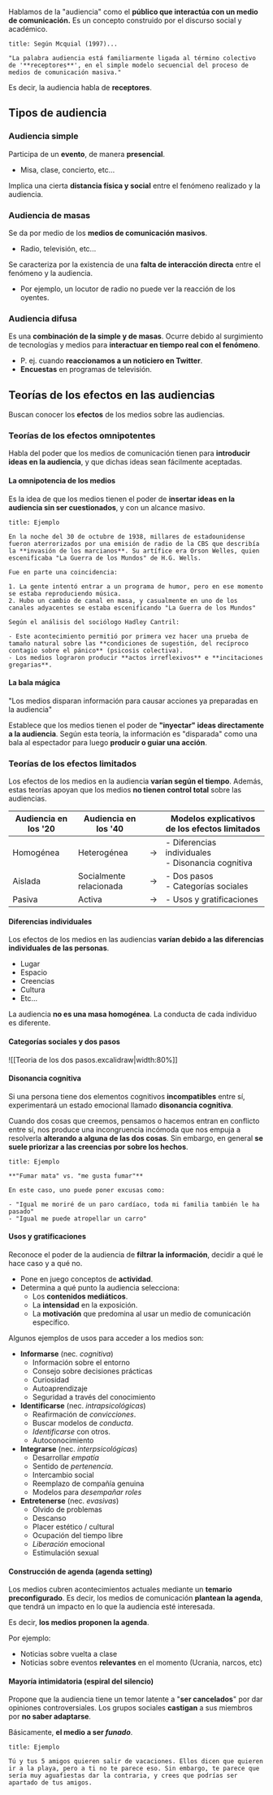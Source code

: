 Hablamos de la "audiencia" como el **público que interactúa con un medio de comunicación.** Es un concepto construido por el discurso social y académico.

```ad-quote
title: Según Mcquial (1997)...

"La palabra audiencia está familiarmente ligada al término colectivo de '**receptores**', en el simple modelo secuencial del proceso de medios de comunicación masiva."

```

Es decir, la audiencia habla de **receptores**.

## Tipos de audiencia

### Audiencia simple

Participa de un **evento**, de manera **presencial**.

- Misa, clase, concierto, etc...

Implica una cierta **distancia física y social** entre el fenómeno realizado y la audiencia.

### Audiencia de masas

Se da por medio de los **medios de comunicación masivos**.

- Radio, televisión, etc...

Se caracteriza por la existencia de una **falta de interacción directa** entre el fenómeno y la audiencia.

- Por ejemplo, un locutor de radio no puede ver la reacción de los oyentes.

### Audiencia difusa

Es una **combinación de la simple y de masas**. Ocurre debido al surgimiento de tecnologías y medios para **interactuar en tiempo real con el fenómeno**.

- P. ej. cuando **reaccionamos a un noticiero en Twitter**.
- **Encuestas** en programas de televisión.

## Teorías de los efectos en las audiencias

Buscan conocer los **efectos** de los medios sobre las audiencias.

### Teorías de los efectos omnipotentes

Habla del poder que los medios de comunicación tienen para **introducir ideas en la audiencia**, y que dichas ideas sean fácilmente aceptadas.

#### La omnipotencia de los medios

Es la idea de que los medios tienen el poder de **insertar ideas en la audiencia sin ser cuestionados**, y con un alcance masivo.

```ad-example
title: Ejemplo

En la noche del 30 de octubre de 1938, millares de estadounidense fueron aterrorizados por una emisión de radio de la CBS que describía la **invasión de los marcianos**. Su artífice era Orson Welles, quien escenificaba "La Guerra de los Mundos" de H.G. Wells.

Fue en parte una coincidencia:

1. La gente intentó entrar a un programa de humor, pero en ese momento se estaba reproduciendo música.
2. Hubo un cambio de canal en masa, y casualmente en uno de los canales adyacentes se estaba escenificando "La Guerra de los Mundos"

Según el análisis del sociólogo Hadley Cantril:

- Este acontecimiento permitió por primera vez hacer una prueba de tamaño natural sobre las **condiciones de sugestión, del recíproco contagio sobre el pánico** (psicosis colectiva).
- Los medios lograron producir **actos irreflexivos** e **incitaciones gregarias**.

```

#### La bala mágica

"Los medios disparan información para causar acciones ya preparadas en la audiencia"

Establece que los medios tienen el poder de **"inyectar" ideas directamente a la audiencia**. Según esta teoría, la información es "disparada" como una bala al espectador para luego **producir o guiar una acción**.

### Teorías de los efectos limitados

Los efectos de los medios en la audiencia **varían según el tiempo**. Además, estas teorías apoyan que los medios **no tienen control total** sobre las audiencias.

| Audiencia en los '20 | Audiencia en los '40    |       | Modelos explicativos de los efectos limitados        |
| -------------------- | ----------------------- | ----- | ---------------------------------------------------- |
| Homogénea            | Heterogénea             | $\to$ | - Diferencias individuales<br>- Disonancia cognitiva |
| Aislada              | Socialmente relacionada | $\to$ | - Dos pasos<br>- Categorías sociales                 |
| Pasiva               | Activa                  | $\to$ | - Usos y gratificaciones                             |

#### Diferencias individuales

Los efectos de los medios en las audiencias **varían debido a las diferencias individuales de las personas**.

- Lugar
- Espacio
- Creencias
- Cultura
- Etc...

La audiencia **no es una masa homogénea**. La conducta de cada individuo es diferente.

#### Categorías sociales y dos pasos

![[Teoria de los dos pasos.excalidraw|width:80%]]

#### Disonancia cognitiva

Si una persona tiene dos elementos cognitivos **incompatibles** entre sí, experimentará un estado emocional llamado **disonancia cognitiva**.

Cuando dos cosas que creemos, pensamos o hacemos entran en conflicto entre sí, nos produce una incongruencia incómoda que nos empuja a resolverla **alterando a alguna de las dos cosas**. Sin embargo, en general **se suele priorizar a las creencias por sobre los hechos**.

```ad-example
title: Ejemplo

**"Fumar mata" vs. "me gusta fumar"**

En este caso, uno puede poner excusas como:

- "Igual me moriré de un paro cardíaco, toda mi familia también le ha pasado"
- "Igual me puede atropellar un carro"

```

#### Usos y gratificaciones

Reconoce el poder de la audiencia de **filtrar la información**, decidir a qué le hace caso y a qué no.

- Pone en juego conceptos de **actividad**.
- Determina a qué punto la audiencia selecciona:
	- Los **contenidos mediáticos**.
	- La **intensidad** en la exposición.
	- La **motivación** que predomina al usar un medio de comunicación específico.

Algunos ejemplos de usos para acceder a los medios son:

- **Informarse** (nec. *cognitiva*)
	- Información sobre el entorno
	- Consejo sobre decisiones prácticas
	- Curiosidad
	- Autoaprendizaje
	- Seguridad a través del conocimiento
- **Identificarse** (nec. *intrapsicológicas*)
	- Reafirmación de *convicciones*.
	- Buscar modelos de *conducta*.
	- *Identificarse* con otros.
	- Autoconocimiento
- **Integrarse** (nec. *interpsicológicas*)
	- Desarrollar *empatía*
	- Sentido de *pertenencia*.
	- Intercambio social
	- Reemplazo de compañía genuina
	- Modelos para *desempañar roles*
- **Entretenerse** (nec. *evasivas*)
	- Olvido de problemas
	- Descanso
	- Placer estético / cultural
	- Ocupación del tiempo libre
	- *Liberación* emocional
	- Estimulación sexual

#### Construcción de agenda (agenda setting)

Los medios cubren acontecimientos actuales mediante un **temario preconfigurado**. Es decir, los medios de comunicación **plantean la agenda**, que tendrá un impacto en lo que la audiencia esté interesada.

Es decir, **los medios proponen la agenda**.

Por ejemplo:

- Noticias sobre vuelta a clase
- Noticias sobre eventos **relevantes** en el momento (Ucrania, narcos, etc)

#### Mayoría intimidatoria (espiral del silencio)

Propone que la audiencia tiene un temor latente a "**ser cancelados**" por dar opiniones controversiales. Los grupos sociales **castigan** a sus miembros por **no saber adaptarse**.

Básicamente, **el medio a ser *funado***.

```ad-example
title: Ejemplo

Tú y tus 5 amigos quieren salir de vacaciones. Ellos dicen que quieren ir a la playa, pero a ti no te parece eso. Sin embargo, te parece que sería muy aguafiestas dar la contraria, y crees que podrías ser apartado de tus amigos.

```
